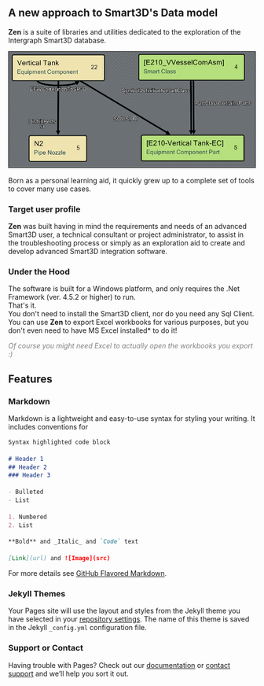## A new approach to Smart3D's Data model

**Zen** is a suite of libraries and utilities dedicated to the exploration of the Intergraph Smart3D database.

![Image](/img/Relations3mini.png)

Born as a personal learning aid, it quickly grew up to a complete set of tools to cover many use cases.

### Target user profile

**Zen** was built having in mind the requirements and needs of an advanced Smart3D user, a technical consultant or project administrator, to assist in the troubleshooting process or simply as an exploration aid to create and develop advanced Smart3D integration software.

### Under the Hood

The software is built for a Windows platform, and only requires the .Net Framework (ver. 4.5.2 or higher) to run.<br/>
That's it.<br/>
You don't need to install the Smart3D client, nor do you need any Sql Client.<br/>
You can use **Zen** to export Excel workbooks for various purposes, but you don't even need to have MS Excel installed* to do it!<br/>

<span style="color:gray">_Of course you *might* need Excel to actually open the workbooks you export :)_</span>

## Features

### Markdown

Markdown is a lightweight and easy-to-use syntax for styling your writing. It includes conventions for

```markdown
Syntax highlighted code block

# Header 1
## Header 2
### Header 3

- Bulleted
- List

1. Numbered
2. List

**Bold** and _Italic_ and `Code` text

[Link](url) and ![Image](src)
```

For more details see [GitHub Flavored Markdown](https://guides.github.com/features/mastering-markdown/).

### Jekyll Themes

Your Pages site will use the layout and styles from the Jekyll theme you have selected in your [repository settings](https://github.com/LongJSilver/Zen/settings). The name of this theme is saved in the Jekyll `_config.yml` configuration file.

### Support or Contact

Having trouble with Pages? Check out our [documentation](https://help.github.com/categories/github-pages-basics/) or [contact support](https://github.com/contact) and we’ll help you sort it out.
